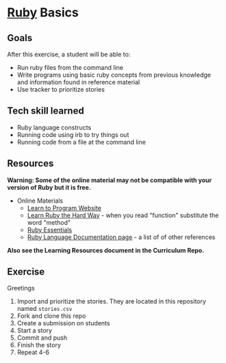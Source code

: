 # [Ruby](http://en.wikipedia.org/wiki/Ruby_(programming_language)) Basics

## Goals

After this exercise, a student will be able to:

* Run ruby files from the command line
* Write programs using basic ruby concepts from previous knowledge and information found in reference material
* Use tracker to prioritize stories

## Tech skill learned

* Ruby language constructs
* Running code using irb to try things out
* Running code from a file at the command line

## Resources

**Warning: Some of the online material may not be compatible with your version of Ruby but it is free.**

* Online Materials
    * [Learn to Program Website](http://pine.fm/LearnToProgram/)
    * [Learn Ruby the Hard Way](http://ruby.learncodethehardway.org/) - when you read "function" substitute the word "method"
    * [Ruby Essentials](http://www.techotopia.com/index.php/Ruby_Essentials)
    * [Ruby Language Documentation page](https://www.ruby-lang.org/en/documentation/) - a list of of other references


**Also see the Learning Resources document in the Curriculum Repo.**

## Exercise

Greetings

1. Import and prioritize the stories. They are located in this repository named `stories.csv`
1. Fork and clone this repo
1. Create a submission on students
1. Start a story
1. Commit and push
1. Finish the story
1. Repeat 4-6
